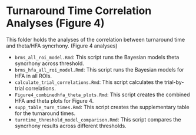 # Turnaround Time Correlation Analyses (Figure 4)

This folder holds the analyses of the correlation between turnaround time and theta/HFA syncrhony. (Figure 4 analyses)

- `brms_all_roi_model.Rmd`: This script runs the Bayesian models theta syncrhony across threshold.
- `brms_hfa_all_roi_model.Rmd`: This script runs the Bayesian models for HFA in all ROIs.
- `calculate_trial_correlations.Rmd`: This script calculates the trial-by-trial correlations.
- `Figure4_combinedhfa_theta_plots.Rmd`: This script creates the combined HFA and theta plots for Figure 4.
- `supp_table_turn_times.Rmd`: This script creates the supplementary table for the turnaround times.
- `turntime_threshold_model_comparison.Rmd`: This script compares the syncrhony results across different thresholds.